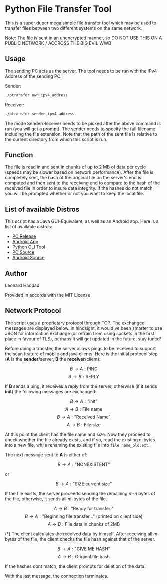 # Python File Transfer Tool

This is a super duper mega simple file transfer tool which may be used to transfer files between two different systems on the same network.

Note: The file is sent in an unencrypted manner, so DO NOT USE THIS ON A PUBLIC NETWORK / ACCROSS THE BIG EVIL WWB

## Usage

The sending PC acts as the server. The tool needs to be run with the IPv4 Address of the sending PC.

Sender:

```bash
./ptransfer own_ipv4_address
```

Receiver:

```bash
./ptransfer sender_ipv4_address
```

The mode Sender/Receiver needs to be picked after the above command is run (you will get a prompt). The sender needs to specify the full filename including the file extension. Note that the path of the sent file is relative to the current directory from which this script is run.

## Function

The file is read in and sent in chunks of up to 2 MB of data per cycle (speeds may be slower based on network performance). After the file is completely sent,
the hash of the original file on the server's end is computed and then sent to the receiving end to compare to the hash of the received file in order to insure data
integrity. If the hashes do not match, you will be prompted whether or not you want to keep the local file. 

## List of available Distros

This script has a Java GUI-Equivalent, as well as an Android app. Here is a list of available distros:

<ul style="margin-bottom: 10px;">
	<li><a target="_blank" rel="noopener noreferrer" href="https://github.com/leolion3/Simple-File-Transfer-PC/releases"><i class="fa-solid fa-desktop"></i> PC Release <i class="fa fa-external-link"></i></a></li>
	<li><a target="_blank" rel="noopener noreferrer" href="https://play.google.com/store/apps/details?id=software.isratech.filetransferos"><i class="fa-solid fa-mobile"></i> Android App <i class="fa fa-external-link"></i></a></li>
	<li><a target="_blank" rel="noopener noreferrer" href="https://github.com/leolion3/Portfolio/tree/master/Python/FileSender"><i class="fa-solid fa-terminal"></i> Python CLI Tool <i class="fa fa-external-link"></i></a></li>
	<li><a target="_blank" rel="noopener noreferrer" href="https://github.com/leolion3/Simple-File-Transfer-PC"><i class="fa-solid fa-code"></i> PC Source <i class="fa fa-external-link"></i></a></li>
	<li><a href="https://github.com/leolion3/Simple-File-Transferer-Android" target="_blank"><i class="fa-solid fa-code"></i> Android Source <i class="fa fa-external-link"></i></a></li>
	</ul>
</li>

## Author

Leonard Haddad

Provided in accords with the MIT License

## Network Protocol

The script uses a proprietary protocol through TCP. The exchanged messages are displayed below. In hindsight, it would've been smarter to use JSON for information exchange (or refrain from using sockets in the first place in favour of TLS), perhaps it will get updated in the future, stay tuned!

Before doing a transfer, the server allows pings to be received to support the scan feature of mobile and java clients. Here is the initial protocol step (**A** is the **sender**/server, **B** the **receiver**/client):

$$B\rightarrow A:\text{PING}$$
$$A\rightarrow B:\text{REPLY}$$

If **B** sends a ping, it receives a reply from the server, otherwise (if it sends **init**) the following messages are exchanged:

$$B\rightarrow A:\text{"init"}$$
$$A\rightarrow B:\text{File name}$$
$$B\rightarrow A:\text{"Received Name"}$$
$$A\rightarrow B:\text{File size}$$

At this point the client has the file name and size. Now they proceed to check whether the file already exists, and if so, read the existing *n*-bytes into a new file, while renaming the existing file into `file name_old.ext`. 

The next message sent to **A** is either of:

$$B\rightarrow A:\text{"NONEXISTENT"}$$

or

$$B\rightarrow A:\text{"SIZE:current size"}$$

If the file exists, the server proceeds sending the remaining *m-n* bytes of the file, otherwise, it sends all *m*-bytes of the file.

$$A\rightarrow B:\text{"Ready for transfer!"}$$
$$B\rightarrow A:\text{"Beginning file transfer..." (printed on client side)}$$
$$A\rightarrow B:\text{File data in chunks of 2MB}$$

(\*) The client calculates the received data by himself. After receiving all *m*-bytes of the file, the client checks the file hash against that of the server.

$$B\rightarrow A:\text{"GIVE ME HASH"}$$
$$A\rightarrow B:\text{Original file hash}$$

If the hashes dont match, the client prompts for deletion of the data.

With the last message, the connection terminates.